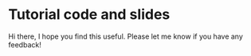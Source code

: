# Tutorial code and slides

Hi there, I hope you find this useful. Please let me know if you have any feedback!
